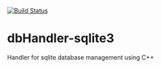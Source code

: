 [![Build Status](https://travis-ci.com/AEduardo-png/dbHandler-sqlite3.svg?token=24Az7WhqXAJTBGASJKeQ&branch=main)](https://travis-ci.com/AEduardo-png/dbHandler-sqlite3)

# dbHandler-sqlite3
Handler for sqlite database management using C++
